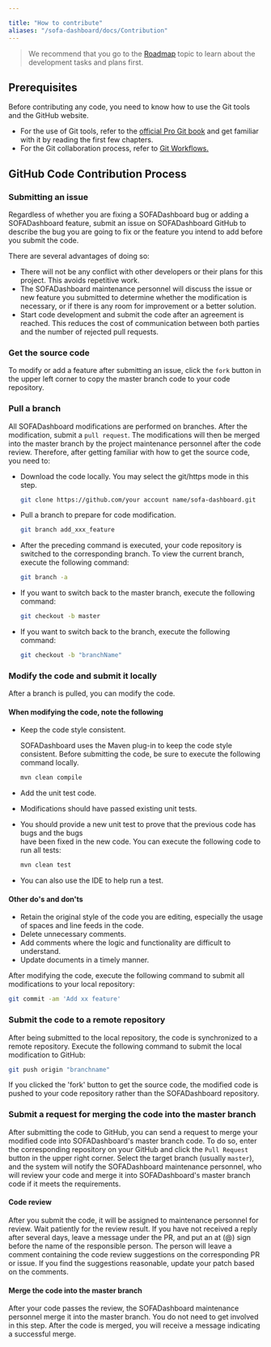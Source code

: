 ```yaml
---

title: "How to contribute"
aliases: "/sofa-dashboard/docs/Contribution"
---
```


> We recommend that you go to the [Roadmap](../roadmap) topic to learn about the development tasks and plans first.

## Prerequisites

Before contributing any code, you need to know how to use the Git tools and the GitHub website.

* For the use of Git tools, refer to the [official Pro Git book](http://git-scm.com/book/zh/v1) and get familiar with it by reading the first few chapters.
* For the Git collaboration process, refer to [Git Workflows.](http://www.ruanyifeng.com/blog/2015/12/git-workflow.html)

## GitHub Code Contribution Process

### Submitting an issue

Regardless of whether you are fixing a SOFADashboard bug or adding a SOFADashboard feature, submit an issue on SOFADashboard GitHub to describe the bug you are going to fix or the feature you intend to add before you submit the code.

There are several advantages of doing so:

* There will not be any conflict with other developers or their plans for this project. This avoids repetitive work.
* The SOFADashboard maintenance personnel will discuss the issue or new feature you submitted to determine whether the modification is necessary, or if there is any room for improvement or a better solution.
* Start code development and submit the code after an agreement is reached. This reduces the cost of communication between both parties and the number of rejected pull requests.

### Get the source code

To modify or add a feature after submitting an issue, click the `fork` button in the upper left corner to copy the master branch code to your code repository.

### Pull a branch

All SOFADashboard modifications are performed on branches. After the modification, submit a `pull request`. The modifications will then be merged into the master branch by the project maintenance personnel after the code review.
Therefore, after getting familiar with how to get the source code, you need to:

* Download the code locally. You may select the git/https mode in this step.

   ```bash
   git clone https://github.com/your account name/sofa-dashboard.git
   ```

* Pull a branch to prepare for code modification.

   ```bash
   git branch add_xxx_feature
   ```

* After the preceding command is executed, your code repository is switched to the corresponding branch. To view the current branch, execute the following command:

   ```bash
   git branch -a
   ```

* If you want to switch back to the master branch, execute the following command:

   ```bash
   git checkout -b master
   ```

* If you want to switch back to the branch, execute the following command:

   ```bash
   git checkout -b "branchName"
   ```

### Modify the code and submit it locally

After a branch is pulled, you can modify the code.

#### When modifying the code, note the following

* Keep the code style consistent.

   SOFADashboard uses the Maven plug-in to keep the code style consistent. Before submitting the code, be sure to execute the following command locally.

   ```bash
   mvn clean compile
   ```

* Add the unit test code.

* Modifications should have passed existing unit tests.

* You should provide a new unit test to prove that the previous code has bugs and the bugs<br /> have been fixed in the new code. You can execute the following code to run all tests:

   ```bash
   mvn clean test
   ```

* You can also use the IDE to help run a test.

#### Other do's and don'ts

* Retain the original style of the code you are editing, especially the usage of spaces and line feeds in the code.
* Delete unnecessary comments.
* Add comments where the logic and functionality are difficult to understand.
* Update documents in a timely manner.

After modifying the code, execute the following command to submit all modifications to your local repository:

```bash
git commit -am 'Add xx feature'
```

### Submit the code to a remote repository

After being submitted to the local repository, the code is synchronized to a remote repository. Execute the following command to submit the local modification to GitHub:

```bash
git push origin "branchname"
```

If you clicked the 'fork' button to get the source code, the modified code is pushed to your code repository rather than the SOFADashboard repository.

### Submit a request for merging the code into the master branch

After submitting the code to GitHub, you can send a request to merge your modified code into SOFADashboard's master branch code. To do so, enter the corresponding repository on your GitHub and click the `Pull Request` button in the upper right corner. Select the target branch (usually `master`), and the system will notify the SOFADashboard maintenance personnel, who will review your code and merge it into SOFADashboard's master branch code if it meets the requirements.

#### Code review

After you submit the code, it will be assigned to maintenance personnel for review. Wait patiently for the review result. If you have not received a reply after several days, leave a message under the PR, and put an at (@) sign before the name of the responsible person.
The person will leave a comment containing the code review suggestions on the corresponding PR or issue. If you find the suggestions reasonable, update your patch based on the comments.

#### Merge the code into the master branch

After your code passes the review, the SOFADashboard maintenance personnel merge it into the master branch. You do not need to get involved in this step. After the code is merged, you will receive a message indicating a successful merge.
